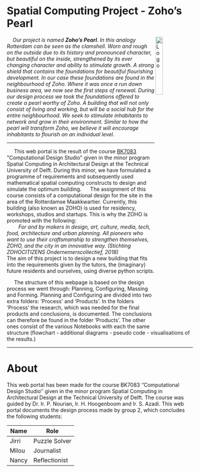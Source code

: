 # Spatial Computing Project - Zoho’s Pearl


<img align="right" src="https://github.com/MilouMulder/spatial_computing_project_template/blob/master/docs/img/overige/logo.png?raw=true" alt="Logo" style="width:20%; height:20%;">


*&nbsp;&nbsp;&nbsp;&nbsp;Our project is named **Zoho’s Pearl**. In this analogy Rotterdam can be seen as the clamshell. Worn and rough on the outside due to its history and pronounced character, but beautiful on the inside, strengthened by its ever changing character and ability to stimulate growth. A strong shield that contains the foundations for beautiful flourishing development. In our case these foundations are found in the neighbourhood of Zoho. Where it was once a run down business area, we now see the first steps of renewal. During our design process we took the foundations offered to create a pearl worthy of Zoho. A building that will not only consist of living and working, but will be a social hub for the entire neighbourhood. We seek to stimulate inhabitants to network and grow in their environment. Similar to how the pearl will transform Zoho, we believe it will encourage inhabitants to flourish on an individual level.*

----

&nbsp;&nbsp;&nbsp;&nbsp; This web portal is the result of the course [BK7083](https://www.tudelft.nl/bk/studeren/minoren-en-keuzevakken/spatial-computing-in-architectural-design/) "Computational Design Studio" given in the minor program Spatial Computing in Architectural Design at the Technical University of Delft. During this minor, we have formulated a programme of requirements and subsequently used mathematical spatial computing constructs to design and simulate the optimum building. 
&nbsp;&nbsp;&nbsp;&nbsp; The assignment of this course consists of a computational design for the site in the area of the Rotterdamse Maakkwartier. Currently, this building (also known as ZOHO) is used for residency, workshops, studios and startups. This is why the ZOHO is promoted with the following: 
*<br>&nbsp;&nbsp;&nbsp;&nbsp;&nbsp;&nbsp;&nbsp;&nbsp;For and by makers in design, art, culture, media, tech, food, architecture and urban planning. All pioneers who want to use their craftsmanship to strengthen themselves, ZOHO, and the city in an innovative way. (Stichting ZOHOCITIZENS Ondernemerscollectief, 2018)*
<br>The aim of this project is to design a new building that fits into the requirements given by the tutors, the (imaginary) future residents and ourselves, using diverse python scripts. 

&nbsp;&nbsp;&nbsp;&nbsp; The structure of this webpage is based on the design process we went through: Planning, Configuring, Massing and Forming. Planning and Configuring are divided into two extra folders: ‘Process’ and ‘Products’. In the folders ‘Process’ the research, which was needed for the final products and conclusions, is documented. The conclusions can therefore be found in the folder ‘Products’. The other ones consist of the various Notebooks with each the same structure (flowchart - additional diagrams - pseudo code - visualisations of the results.)

----

# About
This web portal has been made for the course BK7083 ‘’Computational Design Studio’’ given in the minor program Spatial Computing in Architectural Design at the Technical University of Delft. The course was guided by Dr. Ir. P. Nourian, Ir. H. Hoogenboom and Ir. S. Azadi.
This web portal documents the design process made by group 2, which concludes the following students:

| Name | Role |
| --- | --- |
| Jirri | Puzzle Solver |
| Milou  | Journalist |
| Nancy | Reflectionist |
